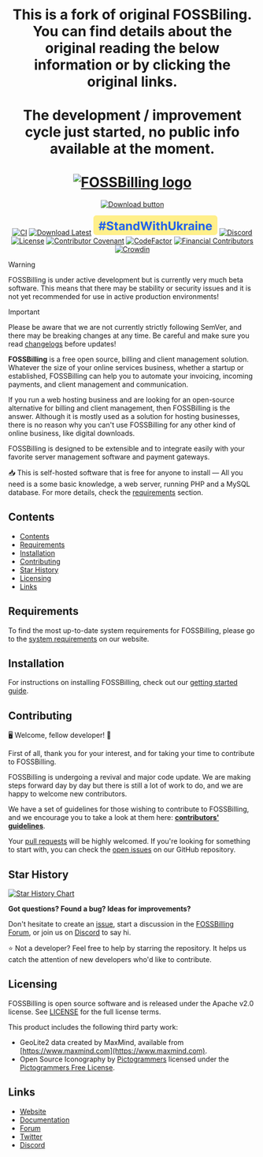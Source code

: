 <h1 align="center">
  <br>This is a fork of original FOSSBiling. You can find details about the original reading the below information or by clicking the original links. <br><br>The development / improvement cycle just started, no public info available at the moment.<br><br>
  <a href="https://fossbilling.org/">
    <picture>
      <source media="(prefers-color-scheme: dark)" srcset="https://raw.githubusercontent.com/FOSSBilling/fossbilling.org/main/public/img/wordmark-white.png">
      <img alt="FOSSBilling logo" src="https://raw.githubusercontent.com/FOSSBilling/fossbilling.org/main/public/img/wordmark-black.png" height="100">
    </picture>
  </a>
  <br>
</h1>

<div align="center">

<a href="https://fossbilling.org/downloads/"><img src="https://raw.githubusercontent.com/FOSSBilling/fossbilling.org/main/public/img/gh-download-button.png" alt="Download button" width="400"/></a>

[![CI](https://github.com/FOSSBilling/FOSSBilling/actions/workflows/ci.yml/badge.svg)](https://github.com/FOSSBilling/FOSSBilling/actions/workflows/ci.yml)
[![Download Latest](https://img.shields.io/github/downloads/FOSSBilling/FOSSBilling/total)](https://github.com/FOSSBilling/FOSSBilling/releases/latest)
[![Stand With Ukraine](https://raw.githubusercontent.com/vshymanskyy/StandWithUkraine/main/badges/StandWithUkraine.svg)](https://stand-with-ukraine.pp.ua)
[![Discord](https://img.shields.io/discord/747432407757488179?color=%237289FA&logo=discord&logoColor=%23FFF)](https://fossbilling.org/discord)
[![License](https://img.shields.io/badge/License-Apache%202.0-blue.svg)](https://opensource.org/licenses/Apache-2.0)
[![Contributor Covenant](https://img.shields.io/badge/Contributor%20Covenant-2.1-4baaaa.svg)](CODE_OF_CONDUCT.md) 
[![CodeFactor](https://www.codefactor.io/repository/github/FOSSBilling/FOSSBilling/badge)](https://www.codefactor.io/repository/github/fossbilling/fossbilling)
[![Financial Contributors](https://opencollective.com/FOSSBilling/tiers/badge.svg?color=brightgreen)](https://opencollective.com/fossbilling)
[![Crowdin](https://badges.crowdin.net/e/c70c78b4ab1e71424ce53dcf6bca9b12/localized.svg)](https://fossbilling.crowdin.com/FOSSBilling)

</div>

> [!WARNING]
> FOSSBilling is under active development but is currently very much beta software. This means that there may be stability or security issues and it is not yet recommended for use in active production environments!

> [!IMPORTANT]
> Please be aware that we are not currently strictly following SemVer, and there may be breaking changes at any time. Be careful and make sure you read [changelogs](https://fossbilling.org/docs/changelog) before updates!

**FOSSBilling** is a free open source, billing and client management solution. Whatever the size of your online services business, whether a startup or established, FOSSBilling can help you to automate your invoicing, incoming payments, and client management and communication.

If you run a web hosting business and are looking for an open-source alternative for billing and client management, then FOSSBilling is the answer. Although it is mostly used as a solution for hosting businesses, there is no reason why you can't use FOSSBilling for any other kind of online business, like digital downloads.

FOSSBilling is designed to be extensible and to integrate easily with your favorite server management software and payment gateways.

📥 This is self-hosted software that is free for anyone to install — All you need is a some basic knowledge, a web server, running PHP and a MySQL database. For more details, check the [requirements](#requirements) section.

## Contents

- [Contents](#contents)
- [Requirements](#requirements)
- [Installation](#installation)
- [Contributing](#contributing)
- [Star History](#star-history)
- [Licensing](#licensing)
- [Links](#links)

## Requirements

To find the most up-to-date system requirements for FOSSBilling, please go to the [system requirements](https://fossbilling.org/docs/getting-started/requirements) on our website.

## Installation

For instructions on installing FOSSBilling, check out our [getting started guide](https://fossbilling.org/docs/getting-started).  

## Contributing

🖥️ Welcome, fellow developer! 🙂

First of all, thank you for your interest, and for taking your time to contribute to FOSSBilling.

FOSSBilling is undergoing a revival and major code update. We are making steps forward day by day but there is still a lot of work to do, and we are happy to welcome new contributors. 

We have a set of guidelines for those wishing to contribute to FOSSBilling, and we encourage you to take a look at them here: **[contributors' guidelines](https://github.com/FOSSBilling/FOSSBilling/blob/main/CONTRIBUTING.md)**.

Your [pull requests](https://github.com/FOSSBilling/FOSSBilling/pulls) will be highly welcomed. If you're looking for something to start with, you can check the [open issues](https://github.com/FOSSBilling/FOSSBilling/issues) on our GitHub repository.

## Star History

[![Star History Chart](https://api.star-history.com/svg?repos=FOSSBilling/FOSSBilling&type=Date)](https://star-history.com/#FOSSBilling/FOSSBilling&Date)

**Got questions? Found a bug? Ideas for improvements?**

Don't hesitate to create an [issue](https://github.com/FOSSBilling/FOSSBilling/issues), start a discussion in the [FOSSBilling Forum](https://forum.fossbilling.org/), or join us on [Discord](https://fossbilling.org/discord) to say hi.

⭐ Not a developer? Feel free to help by starring the repository. It helps us catch the attention of new developers who'd like to contribute.

## Licensing

FOSSBilling is open source software and is released under the Apache v2.0 license. See [LICENSE](https://github.com/FOSSBilling/FOSSBilling/blob/main/LICENSE) for the full license terms.

This product includes the following third party work:

- GeoLite2 data created by MaxMind, available from [https://www.maxmind.com](https://www.maxmind.com).
- Open Source Iconography by [Pictogrammers](https://pictogrammers.com/) licensed under the [Pictogrammers Free License](https://pictogrammers.com/docs/general/license/).

## Links

- [Website](https://www.fossbilling.org/)
- [Documentation](https://fossbilling.org/docs)
- [Forum](https://forum.fossbilling.org)
- [Twitter](https://twitter.com/FOSSBilling)
- [Discord](https://fossbilling.org/discord)
